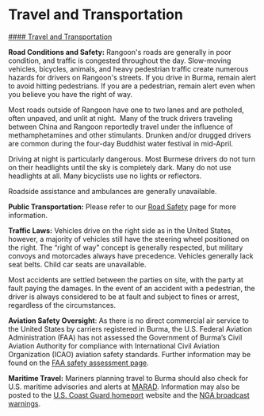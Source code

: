# Travel and Transportation

[#### Travel and Transportation](javascript:void(0); "Travel and Transportation")

**Road Conditions and Safety:** Rangoon's roads are generally in poor condition, and traffic is congested throughout the day. Slow-moving vehicles, bicycles, animals, and heavy pedestrian traffic create numerous hazards for drivers on Rangoon's streets. If you drive in Burma, remain alert to avoid hitting pedestrians. If you are a pedestrian, remain alert even when you believe you have the right of way.

Most roads outside of Rangoon have one to two lanes and are potholed, often unpaved, and unlit at night.  Many of the truck drivers traveling between China and Rangoon reportedly travel under the influence of methamphetamines and other stimulants. Drunken and/or drugged drivers are common during the four-day Buddhist water festival in mid-April.

Driving at night is particularly dangerous. Most Burmese drivers do not turn on their headlights until the sky is completely dark. Many do not use headlights at all. Many bicyclists use no lights or reflectors.

Roadside assistance and ambulances are generally unavailable.

**Public Transportation:** Please refer to our [Road Safety](https://travel.state.gov/content/travel/en/international-travel/before-you-go/driving-and-road-safety.html) page for more information.

**Traffic Laws:** Vehicles drive on the right side as in the United States, however, a majority of vehicles still have the steering wheel positioned on the right. The “right of way” concept is generally respected, but military convoys and motorcades always have precedence. Vehicles generally lack seat belts. Child car seats are unavailable.

Most accidents are settled between the parties on site, with the party at fault paying the damages. In the event of an accident with a pedestrian, the driver is always considered to be at fault and subject to fines or arrest, regardless of the circumstances.

**Aviation Safety Oversight**: As there is no direct commercial air service to the United States by carriers registered in Burma, the U.S. Federal Aviation Administration (FAA) has not assessed the Government of Burma’s Civil Aviation Authority for compliance with International Civil Aviation Organization (ICAO) aviation safety standards. Further information may be found on the [FAA safety assessment page](https://www.faa.gov/about/initiatives/iasa/).

**Maritime Travel:** Mariners planning travel to Burma should also check for U.S. maritime advisories and alerts at [MARAD](https://www.maritime.dot.gov/office-security/msci-portal/maritime-security-communications-industry-msci-web-portal). Information may also be posted to the [U.S. Coast Guard homeport](https://homeport.uscg.mil/) website and the [NGA broadcast warnings](https://msi.nga.mil/NavWarnings).